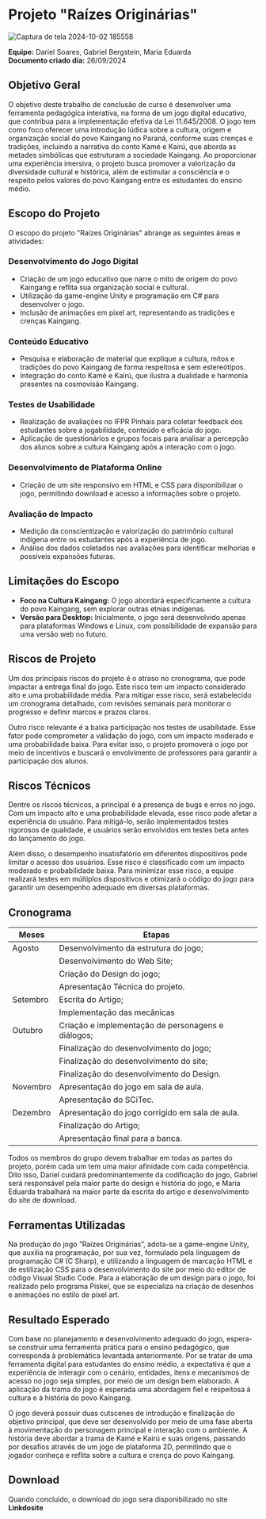# Projeto "Raízes Originárias"
![Captura de tela 2024-10-02 185558](https://github.com/user-attachments/assets/80a7285a-568f-4526-9a0d-1d5b2383fdbe)

**Equipe:** Dariel Soares, Gabriel Bergstein, Maria Eduarda  
**Documento criado dia:** 26/09/2024

## Objetivo Geral
O objetivo deste trabalho de conclusão de curso é desenvolver uma ferramenta pedagógica interativa, na forma de um jogo digital educativo, que contribua para a implementação efetiva da Lei 11.645/2008. O jogo tem como foco oferecer uma introdução lúdica sobre a cultura, origem e organização social do povo Kaingang no Paraná, conforme suas crenças e tradições, incluindo a narrativa do conto Kamé e Kairú, que aborda as metades simbólicas que estruturam a sociedade Kaingang. Ao proporcionar uma experiência imersiva, o projeto busca promover a valorização da diversidade cultural e histórica, além de estimular a consciência e o respeito pelos valores do povo Kaingang entre os estudantes do ensino médio.

## Escopo do Projeto
O escopo do projeto "Raízes Originárias" abrange as seguintes áreas e atividades:

### Desenvolvimento do Jogo Digital
- Criação de um jogo educativo que narre o mito de origem do povo Kaingang e reflita sua organização social e cultural.
- Utilização da game-engine Unity e programação em C# para desenvolver o jogo.
- Inclusão de animações em pixel art, representando as tradições e crenças Kaingang.

### Conteúdo Educativo
- Pesquisa e elaboração de material que explique a cultura, mitos e tradições do povo Kaingang de forma respeitosa e sem estereótipos.
- Integração do conto Kamé e Kairú, que ilustra a dualidade e harmonia presentes na cosmovisão Kaingang.

### Testes de Usabilidade
- Realização de avaliações no IFPR Pinhais para coletar feedback dos estudantes sobre a jogabilidade, conteúdo e eficácia do jogo.
- Aplicação de questionários e grupos focais para analisar a percepção dos alunos sobre a cultura Kaingang após a interação com o jogo.

### Desenvolvimento de Plataforma Online
- Criação de um site responsivo em HTML e CSS para disponibilizar o jogo, permitindo download e acesso a informações sobre o projeto.

### Avaliação de Impacto
- Medição da conscientização e valorização do patrimônio cultural indígena entre os estudantes após a experiência de jogo.
- Análise dos dados coletados nas avaliações para identificar melhorias e possíveis expansões futuras.

## Limitações do Escopo
- **Foco na Cultura Kaingang:** O jogo abordará especificamente a cultura do povo Kaingang, sem explorar outras etnias indígenas.
- **Versão para Desktop:** Inicialmente, o jogo será desenvolvido apenas para plataformas Windows e Linux, com possibilidade de expansão para uma versão web no futuro.

## Riscos de Projeto
Um dos principais riscos do projeto é o atraso no cronograma, que pode impactar a entrega final do jogo. Este risco tem um impacto considerado alto e uma probabilidade média. Para mitigar esse risco, será estabelecido um cronograma detalhado, com revisões semanais para monitorar o progresso e definir marcos e prazos claros.

Outro risco relevante é a baixa participação nos testes de usabilidade. Esse fator pode comprometer a validação do jogo, com um impacto moderado e uma probabilidade baixa. Para evitar isso, o projeto promoverá o jogo por meio de incentivos e buscará o envolvimento de professores para garantir a participação dos alunos.

## Riscos Técnicos
Dentre os riscos técnicos, a principal é a presença de bugs e erros no jogo. Com um impacto alto e uma probabilidade elevada, esse risco pode afetar a experiência do usuário. Para mitigá-lo, serão implementados testes rigorosos de qualidade, e usuários serão envolvidos em testes beta antes do lançamento do jogo.

Além disso, o desempenho insatisfatório em diferentes dispositivos pode limitar o acesso dos usuários. Esse risco é classificado com um impacto moderado e probabilidade baixa. Para minimizar esse risco, a equipe realizará testes em múltiplos dispositivos e otimizará o código do jogo para garantir um desempenho adequado em diversas plataformas.

## Cronograma
| Meses     | Etapas                                                       |
|-----------|-------------------------------------------------------------|
| Agosto    | Desenvolvimento da estrutura do jogo;                       |
|           | Desenvolvimento do Web Site;                                 |
|           | Criação do Design do jogo;                                  |
|           | Apresentação Técnica do projeto.                           |
| Setembro  | Escrita do Artigo;                                         |
|           | Implementação das mecânicas                                   |
| Outubro   | Criação e implementação de personagens e diálogos;          |
|           | Finalização do desenvolvimento do jogo;                      |
|           | Finalização do desenvolvimento do site;                      |
|           | Finalização do desenvolvimento do Design.                    |
| Novembro  | Apresentação do jogo em sala de aula.                       |
|           | Apresentação do SCiTec.                                     |
| Dezembro  | Apresentação do jogo corrigido em sala de aula.            |
|           | Finalização do Artigo;                                      |
|           | Apresentação final para a banca.                            |

Todos os membros do grupo devem trabalhar em todas as partes do projeto, porém cada um tem uma maior afinidade com cada competência. Dito isso, Dariel cuidará predominantemente da codificação do jogo, Gabriel será responsável pela maior parte do design e história do jogo, e Maria Eduarda trabalhará na maior parte da escrita do artigo e desenvolvimento do site de download.

## Ferramentas Utilizadas
Na produção do jogo “Raízes Originárias”, adota-se a game-engine Unity, que auxilia na programação, por sua vez, formulado pela linguagem de programação C# (C Sharp), e utilizando a linguagem de marcação HTML e de estilização CSS para o desenvolvimento do site por meio do editor de código Visual Studio Code. Para a elaboração de um design para o jogo, foi realizado pelo programa Piskel, que se especializa na criação de desenhos e animações no estilo de pixel art.

## Resultado Esperado
Com base no planejamento e desenvolvimento adequado do jogo, espera-se construir uma ferramenta prática para o ensino pedagógico, que corresponda à problemática levantada anteriormente. Por se tratar de uma ferramenta digital para estudantes do ensino médio, a expectativa é que a experiência de interagir com o cenário, entidades, itens e mecanismos de acesso no jogo seja simples, por meio de um design bem elaborado. A aplicação da trama do jogo é esperada uma abordagem fiel e respeitosa à cultura e à história do povo Kaingang.

O jogo deverá possuir duas cutscenes de introdução e finalização do objetivo principal, que deve ser desenvolvido por meio de uma fase aberta à movimentação do personagem principal e interação com o ambiente. A história deve abordar a trama de Kamé e Kairú e suas origens, passando por desafios através de um jogo de plataforma 2D, permitindo que o jogador conheça e reflita sobre a cultura e crença do povo Kaingang.

## Download
Quando concluido, o download do jogo sera disponibilizado no site **Linkdosite**
